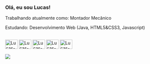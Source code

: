 ### Olá, eu sou Lucas!

 Trabalhando atualmente como: Montador Mecânico
 
 Estudando: Desenvolvimento Web (Java, HTML5&CSS3, Javascript)

<div style="display: inline_block"><br>
  <img align="center" alt="Lucas-Git" height="30" width="40" src="https://cdn.jsdelivr.net/gh/devicons/devicon/icons/git/git-plain-wordmark.svg">
  <img align="center" alt="Lucas-Html" height="30" width="40" src="https://cdn.jsdelivr.net/gh/devicons/devicon/icons/html5/html5-original-wordmark.svg">
  <img align="center" alt="Lucas-Html" height="30" width="40" src="https://cdn.jsdelivr.net/gh/devicons/devicon/icons/java/java-original.svg">
  <img align="center" alt="Lucas-Html" height="30" width="40" src="https://cdn.jsdelivr.net/gh/devicons/devicon/icons/spring/spring-original-wordmark.svg">
  <img align="center" alt="Lucas-Html" height="30" width="40" src="https://cdn.jsdelivr.net/gh/devicons/devicon/icons/css3/css3-plain-wordmark.svg">
<div>
 
 <div ><br>
   <a href="https://www.linkedin.com/in/lkaminskii/" target="_blank"><img src="https://img.shields.io/badge/-LinkedIn-%230077B5?style=for-the-   badge&logo=linkedin&logoColor=white" target="_blank"></a> 
</div>
